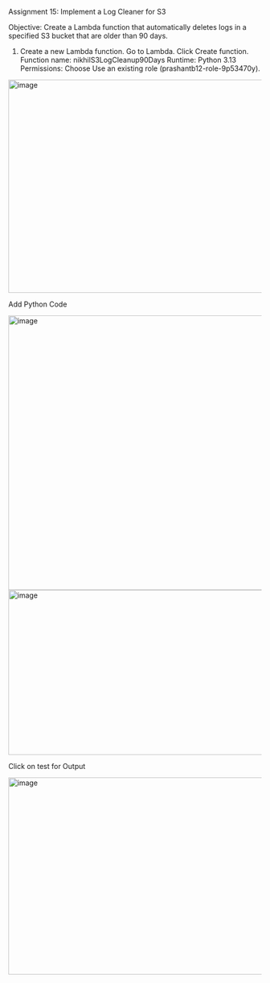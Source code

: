 Assignment 15: Implement a Log Cleaner for S3


Objective: Create a Lambda function that automatically deletes logs in a specified S3 bucket that are older than 90 days.



1.	Create a new Lambda function.
	Go to Lambda.
	Click Create function.
	Function name: nikhilS3LogCleanup90Days
	Runtime: Python 3.13
	Permissions: Choose Use an existing role (prashantb12-role-9p53470y).

 <img width="800" height="424" alt="image" src="https://github.com/user-attachments/assets/fc0e1afd-fe15-4301-84ce-fc4c0208dfdf" />


Add Python Code 

<img width="854" height="546" alt="image" src="https://github.com/user-attachments/assets/18078b1c-7129-40d4-84f4-cbb2b8f19e3d" />
<img width="854" height="328" alt="image" src="https://github.com/user-attachments/assets/ac5a0086-1063-4de5-bb8e-561722d654ff" />



Click on test for Output

<img width="800" height="392" alt="image" src="https://github.com/user-attachments/assets/a84a1c9d-b99e-4f61-adc7-3dafccea0fb4" />
